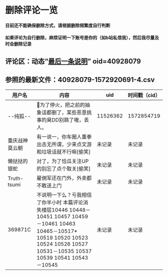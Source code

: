 # 删除评论一览
#### 目前还不能确保删除方式，请根据删除频繁度自行判断
#### 如果评论为**自行删除**，麻烦证明一下账号是你的（如b站私信我），然后我尽量及时会删除记录

## 评论区：动态“[最后一条说明](https://t.bilibili.com/317793095617347044)” oid=40928079
## 参照的最新文件：40928079-1572920691-4.csv

 用户名 | 内容 | uid | 时间戳（cid）
--------------|------|--------------|-----
--纯狐--|👴为了停火，把之前的抽象话都删了，某些恶意挑事的臭DD别跳了嗷，丢人。|11526362|1572854719
重庆战神莫云朝|有一说一，你车圈人重拳出击无所谓，少来点文游和垃圾话就不行嘛[偷笑]|未记录|未记录
懒挞挞的银蛇|对了，为了恰瓜关注UP的别忘了点个取关[偷笑]|未记录|未记录
Truth-tsumi|雇佣军还在门外，外卖都不敢送上门|未记录|未记录
369871C|不说明一下么？亏我相信了你半小时 本篇评论消失楼层10446 10448－10451 10457 10459－10461  10463 10465－10517* 10519 10520 10523 10524 10526 10527 10531－10535 10537 10539 10541 10543－10545|未记录|未记录